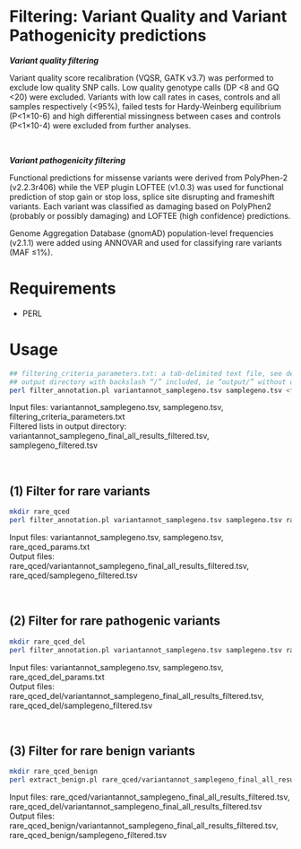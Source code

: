 # Filtering: Variant Quality and Variant Pathogenicity predictions

***Variant quality filtering***

Variant quality score recalibration (VQSR, GATK v3.7) was performed to exclude low quality SNP calls. Low quality genotype calls (DP <8 and GQ <20) were excluded. Variants with low call rates in cases, controls and all samples respectively (<95%), failed tests for Hardy-Weinberg equilibrium (P<1×10-6) and high differential missingness between cases and controls (P<1×10-4) were excluded from further analyses.

<br/>

***Variant pathogenicity filtering***

Functional predictions for missense variants were derived from PolyPhen-2 (v2.2.3r406) while the VEP plugin LOFTEE (v1.0.3) was used for functional prediction of stop gain or stop loss, splice site disrupting and frameshift variants. Each variant was classified as damaging based on PolyPhen2 (probably or possibly damaging) and LOFTEE (high confidence) predictions.

Genome Aggregation Database (gnomAD) population-level frequencies (v2.1.1) were added using ANNOVAR and used for classifying rare variants (MAF ≤1%).


# Requirements
- PERL

# Usage
``` bash
## filtering_criteria_parameters.txt: a tab-delimited text file, see details for parameters of filtering criteria
## output directory with backslash “/” included, ie “output/” without quotes
perl filter_annotation.pl variantannot_samplegeno.tsv samplegeno.tsv <filtering_criteria_parameters.txt> <output directory/>
```

Input files: variantannot_samplegeno.tsv, samplegeno.tsv, filtering_criteria_parameters.txt \
Filtered lists in output directory: variantannot_samplegeno_final_all_results_filtered.tsv, samplegeno_filtered.tsv

<br/>

## (1) Filter for rare variants

``` bash
mkdir rare_qced
perl filter_annotation.pl variantannot_samplegeno.tsv samplegeno.tsv rare_qced_params.txt rare_qced/
```

Input files: variantannot_samplegeno.tsv, samplegeno.tsv, rare_qced_params.txt \
Output files: rare_qced/variantannot_samplegeno_final_all_results_filtered.tsv, rare_qced/samplegeno_filtered.tsv

<br/>


## (2) Filter for rare pathogenic variants

``` bash
mkdir rare_qced_del
perl filter_annotation.pl variantannot_samplegeno.tsv samplegeno.tsv rare_qced_del_params.txt rare_qced_del/
```

Input files: variantannot_samplegeno.tsv, samplegeno.tsv, rare_qced_del_params.txt \
Output files: rare_qced_del/variantannot_samplegeno_final_all_results_filtered.tsv, rare_qced_del/samplegeno_filtered.tsv

<br/>


## (3) Filter for rare benign variants

``` bash
mkdir rare_qced_benign
perl extract_benign.pl rare_qced/variantannot_samplegeno_final_all_results_filtered.tsv rare_qced_del/variantannot_samplegeno_final_all_results_filtered.tsv rare_qced_benign/

```

Input files: rare_qced/variantannot_samplegeno_final_all_results_filtered.tsv, rare_qced_del/variantannot_samplegeno_final_all_results_filtered.tsv \
Output files: rare_qced_benign/variantannot_samplegeno_final_all_results_filtered.tsv, rare_qced_benign/samplegeno_filtered.tsv


